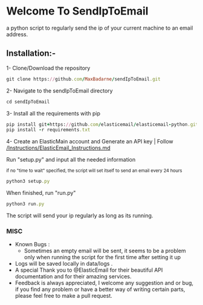 # Welcome To SendIpToEmail

a python script to regularly send the ip of your current machine to an email address.

## Installation:-
1- Clone/Download the repository
```rb
git clone https://github.com/MaxBadarne/sendIpToEmail.git
```
2- Navigate to the sendIpToEmail directory
```rb
cd sendIpToEmail
```
3- Install all the requirements with pip
```rb
pip install git+https://github.com/elasticemail/elasticemail-python.git
pip install -r requirements.txt
```
4- Create an ElasticMain account and Generate an API key | Follow [/Instructions/ElasticEmail_Instructions.md](Instructions/ElasticEmail_Instructions.md)

Run "setup.py" and input all the needed information
 
<sub> if no "time to wait" specified, the script will set itself to send an email every 24 hours </sub>


```rb
python3 setup.py
```

When finished, run "run.py"
```rb
python3 run.py
```

The script will send your ip regularly as long as its running.

### MISC

* Known Bugs : 
    - Sometimes an empty email will be sent, it seems to be a problem only when running the script for the first time after setting it up
* Logs will be saved locally in data/logs .
* A special Thank you to @ElasticEmail for their beautiful API documentation and for their amazing services.
* Feedback is always appreciated, I welcome any suggestion and or bug, if you find any problem or have a better way of writing certain parts, please feel free to make a pull request.

